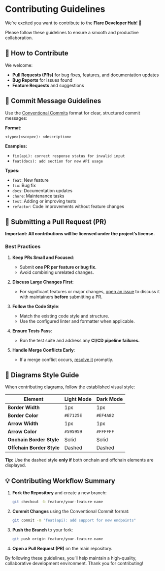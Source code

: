 # Contributing Guidelines  

We’re excited you want to contribute to the **Flare Developer Hub**! 🎉  

Please follow these guidelines to ensure a smooth and productive collaboration.

## 🤝  **How to Contribute**  

We welcome:  
- **Pull Requests (PRs)** for bug fixes, features, and documentation updates  
- **Bug Reports** for issues found  
- **Feature Requests** and suggestions

## 📝 **Commit Message Guidelines**  

Use the [Conventional Commits](https://www.conventionalcommits.org/en/v1.0.0/) format for clear, structured commit messages:  

**Format:**  

```  
<type>(<scope>): <description>  
```  

**Examples:**  
- `fix(api): correct response status for invalid input`  
- `feat(docs): add section for new API usage`  

**Types:**  
- `feat`: New feature  
- `fix`: Bug fix  
- `docs`: Documentation updates  
- `chore`: Maintenance tasks  
- `test`: Adding or improving tests  
- `refactor`: Code improvements without feature changes  

## 🔄 **Submitting a Pull Request (PR)**  

**Important: All contributions will be licensed under the project’s license.**  

### **Best Practices**  

1. **Keep PRs Small and Focused**:  
   - Submit **one PR per feature or bug fix.**  
   - Avoid combining unrelated changes.  

2. **Discuss Large Changes First**:  
   - For significant features or major changes, [open an issue](https://github.com/flare-foundation/developer-hub/issues) to discuss it with maintainers **before** submitting a PR.  

3. **Follow the Code Style**:  
   - Match the existing code style and structure.  
   - Use the configured linter and formatter when applicable.  

4. **Ensure Tests Pass**:  
   - Run the test suite and address any **CI/CD pipeline failures.**  

5. **Handle Merge Conflicts Early**:  
   - If a merge conflict occurs, [resolve it](https://help.github.com/en/github/collaborating-with-issues-and-pull-requests/resolving-a-merge-conflict-on-github) promptly.  


## 🎨 **Diagrams Style Guide**  

When contributing diagrams, follow the established visual style:  

| **Element**             | **Light Mode** | **Dark Mode** |
|------------------------|----------------|---------------|
| **Border Width**        | 1px            | 1px           |
| **Border Color**        | `#E7125E`      | `#EF4A82`     |
| **Arrow Width**         | 1px            | 1px           |
| **Arrow Color**         | `#595959`      | `#FFFFFF`     |
| **Onchain Border Style** | Solid          | Solid         |
| **Offchain Border Style** | Dashed         | Dashed        |

**Tip:** Use the dashed style **only if** both onchain and offchain elements are displayed.

## 💡 **Contributing Workflow Summary**  

1. **Fork the Repository** and create a new branch:  

   ```bash
   git checkout -b feature/your-feature-name
   ```

2. **Commit Changes** using the Conventional Commit format:  

   ```bash
   git commit -m "feat(api): add support for new endpoints"
   ```

3. **Push the Branch** to your fork:  

   ```bash
   git push origin feature/your-feature-name
   ```

4. **Open a Pull Request (PR)** on the main repository.  

By following these guidelines, you’ll help maintain a high-quality, collaborative development environment. Thank you for contributing!